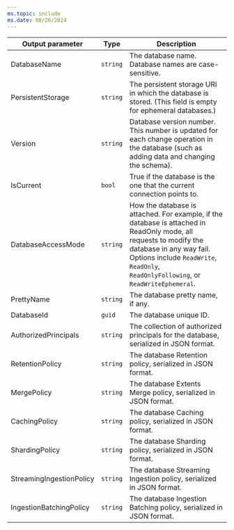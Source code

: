 ```yaml
---
ms.topic: include
ms.date: 08/26/2024
---
```


|Output parameter |Type |Description|
|---|---|---|
|DatabaseName  | `string` |The database name. Database names are case-sensitive.|
|PersistentStorage  | `string` |The persistent storage URI in which the database is stored. (This field is empty for ephemeral databases.)|
|Version  | `string` |Database version number. This number is updated for each change operation in the database (such as adding data and changing the schema).|
|IsCurrent  |`bool` |True if the database is the one that the current connection points to.|
|DatabaseAccessMode  | `string` |How the database is attached. For example, if the database is attached in ReadOnly mode, all requests to modify the database in any way fail. Options include `ReadWrite`, `ReadOnly`, `ReadOnlyFollowing`, or `ReadWriteEphemeral`. |
|PrettyName | `string` |The database pretty name, if any.|
|DatabaseId | `guid` |The database unique ID.|
|AuthorizedPrincipals | `string` | The collection of authorized principals for the database, serialized in JSON format.|
|RetentionPolicy | `string` | The database Retention policy, serialized in JSON format.|
|MergePolicy | `string` | The database Extents Merge policy, serialized in JSON format.|
|CachingPolicy | `string` | The database Caching policy, serialized in JSON format.|
|ShardingPolicy | `string` | The database Sharding policy, serialized in JSON format.|
|StreamingIngestionPolicy | `string` | The database Streaming Ingestion policy, serialized in JSON format.|
|IngestionBatchingPolicy | `string` | The database Ingestion Batching policy, serialized in JSON format.|
